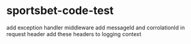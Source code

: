 # sportsbet-code-test

add exception handler middleware
add messageId and corrolationId in request header
add these headers to logging context